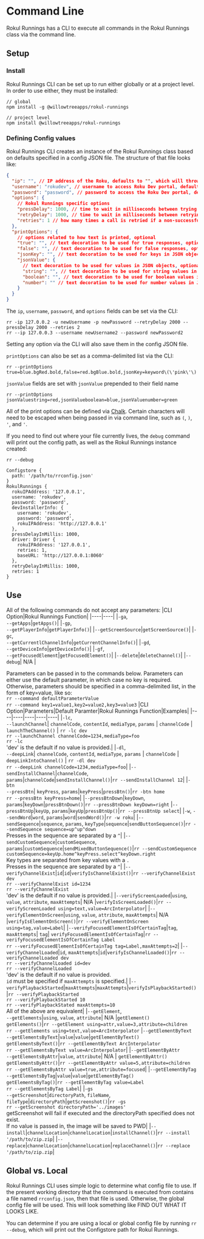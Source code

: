 # Command Line

Rokul Runnings has a CLI to execute all commands in the Rokul Runnings class via the command line.

## Setup

### Install

Rokul Runnings CLI can be set up to run either globally or at a project level. In order to use either, they must be installed:

```
// global
npm install -g @willowtreeapps/rokul-runnings
```

```
// project level
npm install @willowtreeapps/rokul-runnings
```

### Defining Config values

Rokul Runnings CLI creates an instance of the Rokul Runnings class based on defaults specified in a config JSON file. The structure of that file looks like:

```json
{
  "ip": "", // IP address of the Roku, defaults to "", which will throw an error
  "username": "rokudev", // username to access Roku Dev portal, defaults to "rokudev"
  "password": "password", // password to access the Roku Dev portal, defaults to "password",
  "options": {
    // Rokul Runnings specific options
    "pressDelay": 1000, // time to wait in milliseconds between trying keyPresses, defaults to 1000
    "retryDelay": 1000, // time to wait in milliseconds between retrying calls to the Roku, defaults to 1000
    "retries": 1 // how many times a call is retried if a non-successful response is returned, defaults to 1
  },
  "printOptions": {
    // options related to how text is printed, optional
    "true": "", // text decoration to be used for true responses, optional, defaults to green
    "false": "", // text decoration to be used for false responses, optional, defaults to red
    "jsonKey": "", // text decoration to be used for keys in JSON objects, optional, defaults to green
    "jsonValue": {
      // text decoration to be used for values in JSON objects, optional
      "string": "", // text decoration to be used for string values in JSON objects, optional, defaults to orange
      "boolean": "", // text decoration to be used for boolean values in JSON objects, optional, defaults to blue
      "number": "" // text decoration to be used for number values in JSON objects, optional, defaults to yellow
    }
  }
}
```

The `ip`, `username`, `password`, and `options` fields can be set via the CLI:

```
rr -ip 127.0.0.2 -u newUsername -p newPassword --retryDelay 2000 --pressDelay 2000 --retries 2
rr --ip 127.0.0.3 --username newUsername2 --password newPassword2
```

Setting any option via the CLI will also save them in the config JSON file.

`printOptions` can also be set as a comma-delimited list via the CLI:

```
rr --printOptions true=blue.bgRed.bold,false=red.bgBlue.bold,jsonKey=keyword\(\'pink\'\)
```

`jsonValue` fields are set with `jsonValue` prepended to their field name

```
rr --printOptions jsonValuestring=red,jsonValueboolean=blue,jsonValuenumber=green
```

All of the print options can be defined via [Chalk](https://www.npmjs.com/package/chalk). Certain characters will need to be escaped when being passed in via command line, such as `(`, `)`, `'`, and `'`.

If you need to find out where your file currently lives, the `debug` command will print out the config path, as well as the Rokul Runnings instance created:

```
rr --debug
```

```rr
Configstore {
  path: '/path/to/rrconfig.json'
}
RokulRunnings {
  rokuIPAddress: '127.0.0.1',
  username: 'rokudev',
  password: 'password',
  devInstallerInfo: {
    username: 'rokudev',
    password: 'password',
    rokuIPAddress: 'http://127.0.0.1'
  },
  pressDelayInMillis: 1000,
  driver: Driver {
    rokuIPAddress: '127.0.0.1',
    retries: 1,
    baseURL: 'http://127.0.0.1:8060'
  },
  retryDelayInMillis: 1000,
  retries: 1
}
```

## Use

All of the following commands do not accept any parameters:
|CLI Option|Rokul Runnings Function|
|----|----|
|`-ga`,<br>`--getApps`|`getApps()`|
|`-gp`,<br>`--getPlayerInfo`|`getPlayerInfo()`|
|`--getScreenSource`|`getScreenSource()`|
|`-gc`,<br>`--getCurrentlChannelInfo`|`getCurrentChannelInfo()`|
|`-gd`,<br>`--getDeviceInfo`|`getDeviceInfo()`|
|`-gf`,<br>`--getFocusedElement`|`getFocusedElement()`|
|`--delete`|`deleteChannel()`|
|`--debug`| N/A |

Parameters can be passed in to the commands below. Parameters can either use the default parameter, in which case no key is required. Otherwise, parameters should be specified in a comma-delimited list, in the form of key=value, like so:
<br>`rr --command defaultParameterValue`
<br>`rr --command key1=value1,key2=value2,key3=value3`
|CLI Option|Parameters|Default Paramter|Rokul Runnings Function|Examples|
|----|----|----|----|----|
|`-lc`,<br>`--launchChannel`| `channelCode`, `contentId`, `mediaType`, `params` | `channelCode` | `launchTheChannel()` | `rr -lc dev`<br>`rr --launchChannel channelCode=1234,mediaType=foo`<br>`rr -lc`<br>'dev' is the default if no value is provided.|
|`-dl`,<br>`--deepLink`| `channelCode`, `contentId`, `mediaType`, `params` | `channelCode` | `deepLinkIntoChannel()` | `rr -dl dev`<br>`rr --deepLink channelCode=1234,mediaType=foo`|
|`--sendInstallChannel`|`channelCode`, `params`|`channelCode`|`sendInstallChannel()`|`rr --sendInstallChannel 12`|
|`-btn`<br>`--pressBtn`| `keyPress`, `params`|`keyPress`|`pressBtn()`|`rr -btn home`<br>`rr --pressBtn keyPress=home`|
|`--pressBtnDown`|`keyDown`, `params`|`keyDown`|`pressBtnDown()`|`rr --pressBtnDown keyDown=right`
|`--pressBtnUp`|`keyUp`, `params`|`keyUp`|`pressBtnUp()`|`rr --pressBtnUp select`|
|`-w`, `--sendWord`|`word`, `params`|`word`|`sendWord()`|`rr -w roku`|
|`--sendSequence`|`sequence`, `params`, `keyType`|`sequence`|`sendButtonSequence()`|`rr --sendSequence sequence=up^up^down`<br>Presses in the sequence are separated by a `^`|
|`--sendCustomSequence`|`customSequence`, `params`|`customSequence`|`sendMixedButtonSequence()`|`rr --sendCustomSequence customSequence=keyUp.home^keyPress.select^keyDown.right`<br>Key types are separated from key values with a `.`<br>Presses in the sequence are separated by a `^`|
|`--verifyChannelExist`|`id`|`id`|`verifyIsChannelExist()`|`rr --verifyChannelExist dev`<br>`rr --verifyChannelExist id=1234`<br>`rr --verifyChannelExist`<br>'dev' is the default if no value is provided.|
|`--verifyScreenLoaded`|`using`, `value`, `attribute`, `maxAttempts`| N/A |`verifyIsScreenLoaded()`|`rr --verifyScreenLoaded using=text,value=ArcInterpolator`|
|`--verifyElementOnScreen`|`using`, `value`, `attribute`, `maxAttempts`| N/A |`verifyIsElementOnScreen()`|`rr --verifyElementOnScreen using=tag,value=Label`|
|`--verifyFocusedElementIsOfCertainTag`|`tag`, `maxAttempts`| `tag`| `verifyFocusedElementIsOfCertainTag`|`rr --verifyFocusedElementIsOfCertainTag Label`<br>`rr --verifyFocusedElementIsOfCertainTag tag=Label,maxAttempts=2`|
|`--verifyChannelLoaded`|`id`, `maxAttempts`|`id`|`verifyIsChannelLoaded()`|`rr --verifyChannelLoaded dev`<br>`rr --verifyChannelLoaded id=dev`<br>`rr --verifyChannelLoaded`<br>'dev' is the default if no value is provided.<br>`id` must be specified if `maxAttempts` is specified.|
|`--verifyPlaybackStarted`|`maxAttempts`|`maxAttempts`|`verifyIsPlaybackStarted()`|`rr --verifyPlaybackStarted`<br>`rr --verifyPlaybackStarted 10`<br>`rr --verifyPlaybackStated maxAttempts=10`<br>All of the above are equivalent|
|`--getElement`,<br>`--getElements`|`using`, `value`, `attribute`| N/A |`getElement()`<br>`getElements()`|`rr --getElement using=attr,value=3,attribute=children`<br>`rr --getElements using=text,value=ArcInterpolator`
|`--getElementByText`<br>`--getElementsByText`|`value`|`value`|`getElementByText()`<br>`getElementsByText()`|`rr --getElementByText ArcInterpolator`<br>`rr --getElementsByText value=ArcInterpolator`|
|`--getElementByAttr`<br>`--getElementsByAttr`|`value`, `attribute`| N/A | `getElementByAttr()`<br>`getElementsByAttr()`|`rr --getElementByAttr value=5,attribute=children`<br>`rr --getElementsByAttr value=true,attribute=focused`|
|`--getElementByTag`<br>`--getElementsByTag`|`value`|`value`|`getElementByTag()`<br>`getElementsByTag()`|`rr --getElementByTag value=Label`<br>`rr --getElementsByTag Label`|
|`-gs`<br>`--getScreenshot`|`directoryPath`, `fileName`, `fileType`|`directoryPath`|`getScreenshot()`|`rr -gs`<br>`rr --getScreenshot directoryPath='../images'`<br>getScreenshot will fail if executed and the directoryPath specified does not exist.<br>If no value is passed in, the image will be saved to PWD|
|`--install`|`channelLocation`|`channelLocation`|`installChannel()`|`rr --install '/path/to/zip.zip`|
|`--replace`|`channelLocation`|`channelLocation`|`replaceChannel()`|`rr --replace '/path/to/zip.zip`|

## Global vs. Local

Rokul Runnings CLI uses simple logic to determine what config file to use. If the present working directory that the command is executed from contains a file named `rrconfig.json`, then that file is used. Otherwise, the global config file will be used. This will look something like FIND OUT WHAT IT LOOKS LIKE.

You can determine if you are using a local or global config file by running `rr --debug`, which will print out the Configstore path for Rokul Runnings.
